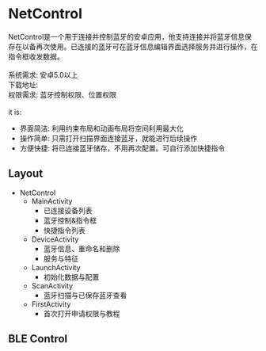 # NetControl
NetControl是一个用于连接并控制蓝牙的安卓应用，他支持连接并将蓝牙信息保存在以备再次使用。已连接的蓝牙可在蓝牙信息编辑界面选择服务并进行操作，在指令框收发数据。<br>
<br>
系统需求: 安卓5.0以上<br>
下载地址: <br>
权限需求: 蓝牙控制权限、位置权限<br>
<br>
it is:<br>
* 界面简洁: 利用约束布局和动画布局将空间利用最大化<br>
* 操作简单: 只需打开扫描界面连接蓝牙，就能进行后续操作<br>
* 方便快捷: 将已连接蓝牙储存，不用再次配置。可自行添加快捷指令<br>

## Layout
* NetControl
    * MainActivity
        * 已连接设备列表
        * 蓝牙控制&指令框
        * 快捷指令列表
    * DeviceActivity
        * 蓝牙信息、重命名和删除
        * 服务与特征
    * LaunchActivity
        * 初始化数据与配置
    * ScanActivity
        * 蓝牙扫描与已保存蓝牙查看
    * FirstActivity
        * 首次打开申请权限与教程

## BLE Control
